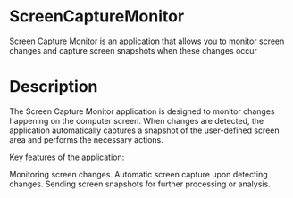 # ScreenCaptureMonitor
Screen Capture Monitor is an application that allows you to monitor screen changes and capture screen snapshots when these changes occur

# Description
The Screen Capture Monitor application is designed to monitor changes happening on the computer screen. When changes are detected, the application automatically captures a snapshot of the user-defined screen area and performs the necessary actions.

Key features of the application:

Monitoring screen changes.
Automatic screen capture upon detecting changes.
Sending screen snapshots for further processing or analysis.
